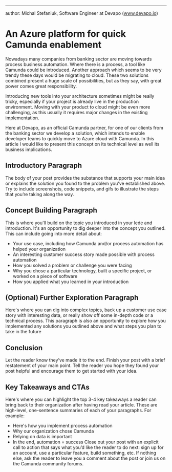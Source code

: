 ---
author: Michal Stefaniuk, Software Engineer at Devapo (www.devapo.io)

# An Azure platform for quick Camunda enablement
Nowadays many companies from banking sector are moving towards process business automation. 
Where there is a process, a tool like Camunda could be introduced. 
Another approach which seems to be very trendy these days would be migrating to cloud. These two solutions combined
present a huge scale of possibilities, but as they say, with great power comes great responsibility.

Introducing new tools into your architecture sometimes might be really tricky, especially if your project is already live
in the production environment. Moving with your product to cloud might be even more challenging, as this usually it requires
major changes in the existing implementation.

Here at Devapo, as an official Camunda partner, for one of our clients from the banking sector we develop a solution, which intends to enable developer
teams to quickly move to Azure cloud with Camunda. In this article I would like to present this concept on its technical level as well its business implications.

## Introductory Paragraph
The body of your post provides the substance that supports your main idea or explains the
solution you found to the problem you’ve established above.
Try to include screenshots, code snippets, and gifs to illustrate the steps that you’re taking along
the way.


## Concept Building Paragraph
This is where you'll build on the topic you introduced in your lede and introduction. It's an
opportunity to dig deeper into the concept you outlined. This can include going into more detail
about:
* Your use case, including how Camunda and/or process automation has helped your
  organization
* An interesting customer success story made possible with process automation
* How you solved a problem or challenge you were facing
* Why you chose a particular technology, built a specific project, or worked on a piece of
  software
* How you applied what you learned in your introduction

## (Optional) Further Exploration Paragraph
Here's where you can dig into complex topics, back up a customer use case story with
interesting data, or really show off some in-depth code or a technical process. This paragraph is
also an opportunity to explore how you implemented any solutions you outlined above and what
steps you plan to take in the future

## Conclusion
Let the reader know they’ve made it to the end. Finish your post with a brief restatement of your
main point. Tell the reader you hope they found your post helpful and encourage them to get
started with your idea.

## Key Takeaways and CTAs
Here's where you can highlight the top 3-4 key takeaways a reader can bring back to their
organization after having read your article. These are high-level, one-sentence summaries of
each of your paragraphs. For example:
* Here's how you implement process automation
* Why our organization chose Camunda
* Relying on data is important
* In the end, automation = success
  Close out your post with an explicit call to action that says what you’d like the reader to do next:
  sign up for an account, use a particular feature, build something, etc. If nothing else, ask the
  reader to leave you a comment about the post or join us on the Camunda community forums.